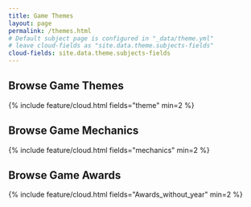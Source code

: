```yaml
---
title: Game Themes
layout: page
permalink: /themes.html
# Default subject page is configured in "_data/theme.yml"
# leave cloud-fields as "site.data.theme.subjects-fields"
cloud-fields: site.data.theme.subjects-fields
---
```


## Browse Game Themes

{% include feature/cloud.html fields="theme" min=2 %}

## Browse Game Mechanics

{% include feature/cloud.html fields="mechanics" min=2 %}

## Browse Game Awards

{% include feature/cloud.html fields="Awards_without_year" min=2 %}
